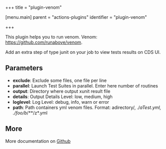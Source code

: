+++
title = "plugin-venom"

[menu.main]
parent = "actions-plugins"
identifier = "plugin-venom"

+++

This plugin helps you to run venom. Venom: https://github.com/runabove/venom.

Add an extra step of type junit on your job to view tests results on CDS UI.

## Parameters

* **exclude**: Exclude some files, one file per line
* **parallel**: Launch Test Suites in parallel. Enter here number of routines
* **output**: Directory where output xunit result file
* **details**: Output Details Level: low, medium, high
* **loglevel**: Log Level: debug, info, warn or error
* **path**: Path containers yml venom files. Format: adirectory/, ./*aTest.yml, ./foo/b*/**/z*.yml


## More

More documentation on [Github](https://github.com/ovh/cds/tree/master/contrib/plugins/plugin-venom/README.md)

